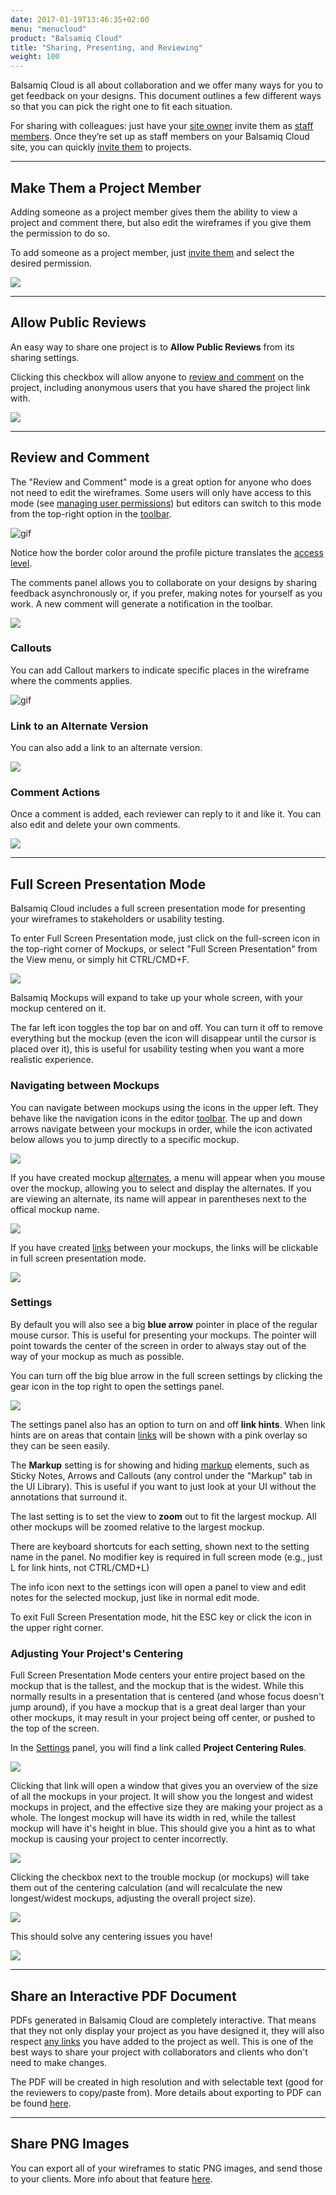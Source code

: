 ```yaml
---
date: 2017-01-19T13:46:35+02:00
menu: "menucloud"
product: "Balsamiq Cloud"
title: "Sharing, Presenting, and Reviewing"
weight: 100
---
```


Balsamiq Cloud is all about collaboration and we offer many ways for you to get feedback on your designs. This document outlines a few different ways so that you can pick the right one to fit each situation.

For sharing with colleagues: just have your [site owner](../people/#site-owners) invite them as [staff members](../people/#staff-members). Once they’re set up as staff members on your Balsamiq Cloud site, you can quickly [invite them](../people/#inviting-someone-to-a-project) to projects.

---

## Make Them a Project Member

Adding someone as a project member gives them the ability to view a project and comment there, but also edit the wireframes if you give them the permission to do so.

To add someone as a project member, just [invite them](../people/#inviting-someone-to-a-project) and select the desired permission.

![](//media.balsamiq.com/img/support/docs/cloud/invite-project-member-2.png)

---

## Allow Public Reviews

An easy way to share one project is to **Allow Public Reviews** from its sharing settings.

Clicking this checkbox will allow anyone to [review and comment](#review-and-comment) on the project, including anonymous users that you have shared the project link with.

![](//media.balsamiq.com/img/support/docs/cloud/allow-public-review.png)

---

## Review and Comment

The "Review and Comment" mode is a great option for anyone who does not need to edit the wireframes. Some users will only have access to this mode (see [managing user permissions](../people/#managing-user-permissions-on-projects)) but editors can switch to this mode from the top-right option in the [toolbar](../cloud/overview/#the-toolbar).

![gif](//media.balsamiq.com/img/support/docs/cloud/review-and-comment-switch.png)

Notice how the border color around the profile picture translates the [access level](../people/#user-permissions-at-a-glance).

The comments panel allows you to collaborate on your designs by sharing feedback asynchronously or, if you prefer, making notes for yourself as you work. A new comment will generate a notification in the toolbar.

![](//media.balsamiq.com/img/support/docs/cloud/comment-notification.png)

### Callouts

You can add Callout markers to indicate specific places in the wireframe where the comments applies.

![gif](//media.balsamiq.com/img/support/docs/cloud/comment-callout.png)

### Link to an Alternate Version

You can also add a link to an alternate version.

![](//media.balsamiq.com/img/support/docs/cloud/comment-alternate.png)

### Comment Actions

Once a comment is added, each reviewer can reply to it and like it. You can also edit and delete your own comments.

![](//media.balsamiq.com/img/support/docs/cloud/comment-actions.png)

---

## Full Screen Presentation Mode

Balsamiq Cloud includes a full screen presentation mode for presenting your wireframes to stakeholders or usability testing.

To enter Full Screen Presentation mode, just click on the full-screen icon in the top-right corner of Mockups, or select "Full Screen Presentation" from the View menu, or simply hit CTRL/CMD+F.

![](//media.balsamiq.com/img/support/docs/m4d/b3/fullscreen-topbar.png)

Balsamiq Mockups will expand to take up your whole screen, with your mockup centered on it.

The far left icon toggles the top bar on and off. You can turn it off to remove everything but the mockup (even the icon will disappear until the cursor is placed over it), this is useful for usability testing when you want a more realistic experience.

### Navigating between Mockups

You can navigate between mockups using the icons in the upper left. They behave like the navigation icons in the editor [toolbar](../overview/#the-toolbar). The up and down arrows navigate between your mockups in order, while the icon activated below allows you to jump directly to a specific mockup.   

![](//media.balsamiq.com/img/support/docs/m4d/b3/fullscreen-navigation.png)

If you have created mockup [alternates](../alternates), a menu will appear when you mouse over the mockup, allowing you to select and display the alternates. If you are viewing an alternate, its name will appear in parentheses next to the offical mockup name.

![](//media.balsamiq.com/img/support/docs/m4d/b3/fullscreen-alternates.png)

If you have created [links](../linking/) between your mockups, the links will be clickable in full screen presentation mode.

![](//media.balsamiq.com/img/support/docs/m4d/b3/bighand.png)

### Settings

By default you will also see a big **blue arrow** pointer in place of the regular mouse cursor. This is useful for presenting your mockups. The pointer will point towards the center of the screen in order to always stay out of the way of your mockup as much as possible.

You can turn off the big blue arrow in the full screen settings by clicking the gear icon in the top right to open the settings panel.

![](//media.balsamiq.com/img/support/docs/m4d/b3/fullscreen-settings.png)

The settings panel also has an option to turn on and off **link hints**. When link hints are on areas that contain [links](../linking/) will be shown with a pink overlay so they can be seen easily.

The **Markup** setting is for showing and hiding [markup](../markup/) elements, such as Sticky Notes, Arrows and Callouts (any control under the "Markup" tab in the UI Library). This is useful if you want to just look at your UI without the annotations that surround it.

The last setting is to set the view to **zoom** out to fit the largest mockup. All other mockups will be zoomed relative to the largest mockup.

There are keyboard shortcuts for each setting, shown next to the setting name in the panel. No modifier key is required in full screen mode (e.g., just L for link hints, not CTRL/CMD+L)

The info icon next to the settings icon will open a panel to view and edit notes for the selected mockup, just like in normal edit mode.

To exit Full Screen Presentation mode, hit the ESC key or click the icon in the upper right corner.

### Adjusting Your Project's Centering

Full Screen Presentation Mode centers your entire project based on the mockup that is the tallest, and the mockup that is the widest. While this normally results in a presentation that is centered (and whose focus doesn't jump around), if you have a mockup that is a great deal larger than your other mockups, it may result in your project being off center, or pushed to the top of the screen.

In the [Settings](../fullscreen#settings) panel, you will find a link called **Project Centering Rules**.

![](//media.balsamiq.com/img/support/docs/m4d/b3/fullscreen-centering_rules_link.png)

Clicking that link will open a window that gives you an overview of the size of all the mockups in your project. It will show you the longest and widest mockups in project, and the effective size they are making your project as a whole. The longest mockup will have its width in red, while the tallest mockup will have it's height in blue. This should give you a hint as to what mockup is causing your project to center incorrectly.

![](//media.balsamiq.com/img/support/docs/m4d/b3/fullscreen-centering_rules_default.png)

Clicking the checkbox next to the trouble mockup (or mockups) will take them out of the centering calculation (and will recalculate the new longest/widest mockups, adjusting the overall project size).

![](//media.balsamiq.com/img/support/docs/m4d/b3/fullscreen-centering_rules_changed.png)

This should solve any centering issues you have!

![](//media.balsamiq.com/img/support/docs/m4d/b3/fullscreen-centering_rules_after.png)

---

## Share an Interactive PDF Document

PDFs generated in Balsamiq Cloud are completely interactive. That means that they not only display your project as you have designed it, they will also respect [any links](../linking) you have added to the project as well. This is one of the best ways to share your project with collaborators and clients who don't need to make changes.

The PDF will be created in high resolution and with selectable text (good for the reviewers to copy/paste from). More details about exporting to PDF can be found [here](../exporting/#exporting-to-pdf).

---

## Share PNG Images

You can export all of your wireframes to static PNG images, and send those to your clients. More info about that feature [here](../exporting/#exporting-to-an-image).
